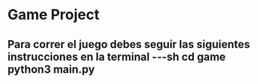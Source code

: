 # Game Project

Para correr el juego debes seguir las siguientes instrucciones en la terminal
---sh
cd game
python3 main.py
---




